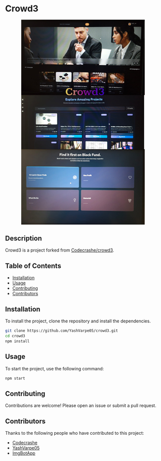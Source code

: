 
# Crowd3
<div align="center">
  <a href="https://crowd3.vercel.app">
    <img src="https://github.com/YashVarpe05/crowd3/blob/main/client/src/assets/Crowd3.png" alt="Website" width="400" />
  </a>
</div>

## Description
Crowd3 is a project forked from [Codecrashe/crowd3](https://github.com/Codecrashe/crowd3). 

## Table of Contents
- [Installation](#installation)
- [Usage](#usage)
- [Contributing](#contributing)
- [Contributors](#contributors)


## Installation
To install the project, clone the repository and install the dependencies.

```bash
git clone https://github.com/YashVarpe05/crowd3.git
cd crowd3
npm install
```

## Usage
To start the project, use the following command:

```bash
npm start
```

## Contributing
Contributions are welcome! Please open an issue or submit a pull request.

## Contributors
Thanks to the following people who have contributed to this project:

- [Codecrashe](https://github.com/Codecrashe)
- [YashVarpe05](https://github.com/YashVarpe05)
- [ImgBotApp](https://github.com/ImgBotApp)

